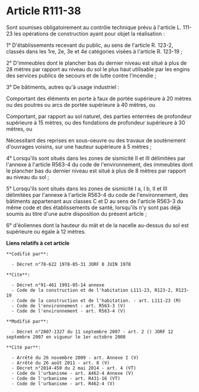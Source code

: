 # Article R111-38

Sont soumises obligatoirement au contrôle technique prévu à l'article L. 111-23 les opérations de construction ayant pour
objet la réalisation : 

1° D'établissements recevant du public, au sens de l'article R. 123-2, classés dans les 1re, 2e, 3e et 4e catégories visées à
l'article R. 123-19 ; 

2° D'immeubles dont le plancher bas du dernier niveau est situé à plus de 28 mètres par rapport au niveau du sol le plus haut
utilisable par les engins des services publics de secours et de lutte contre l'incendie ; 

3° De bâtiments, autres qu'à usage industriel : 

Comportant des éléments en porte à faux de portée supérieure à 20 mètres ou des poutres ou arcs de portée supérieure à 40
mètres, ou 

Comportant, par rapport au sol naturel, des parties enterrées de profondeur supérieure à 15 mètres, ou des fondations de
profondeur supérieure à 30 mètres, ou 

Nécessitant des reprises en sous-oeuvre ou des travaux de soutènement d'ouvrages voisins, sur une hauteur supérieure à 5
mètres ; 

4° Lorsqu'ils sont situés dans les zones de sismicité II et III délimitées par l'annexe à l'article R563-4 du code de
l'environnement, des immeubles dont le plancher bas du dernier niveau est situé à plus de 8 mètres par rapport au niveau du
sol ; 

5° Lorsqu'ils sont situés dans les zones de sismicité I a, I b, II et III délimitées par l'annexe à l'article R563-4 du code
de l'environnement, des bâtiments appartenant aux classes C et D au sens de l'article R563-3 du même code et des
établissements de santé, lorsqu'ils n'y sont pas déjà soumis au titre d'une autre disposition du présent article ; 

6° d'éoliennes dont la hauteur du mât et de la nacelle au-dessus du sol est supérieure ou égale à 12 mètres.

**Liens relatifs à cet article**

	**Codifié par**:

	  - Décret n°78-622 1978-05-31 JORF 8 JUIN 1978

	**Cite**:

	  - Décret n°91-461 1991-05-14 annexe
	  - Code de la construction et de l'habitation L111-23, R123-2, R123-19
	  - Code de la construction et de l'habitation. - art. L111-23 (M)
	  - Code de l'environnement - art. R563-3 (V)
	  - Code de l'environnement - art. R563-4 (V)

	**Modifié par**:

	  - Décret n°2007-1327 du 11 septembre 2007 - art. 2 () JORF 12 septembre 2007 en vigueur le 1er octobre 2008

	**Cité par**:

	  - Arrêté du 26 novembre 2009 - art. Annexe I (V)
	  - Arrêté du 26 août 2011 - art. 8 (V)
	  - Décret n°2014-450 du 2 mai 2014 - art. 4 (VT)
	  - Code de l'urbanisme - art. A462-4 Annexe (V)
	  - Code de l'urbanisme - art. R431-16 (VT)
	  - Code de l'urbanisme - art. R462-4 (V)
